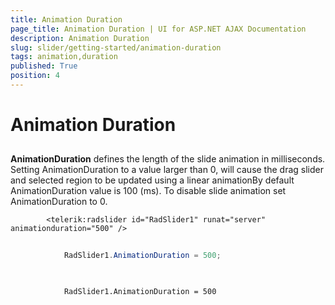 ```yaml
---
title: Animation Duration
page_title: Animation Duration | UI for ASP.NET AJAX Documentation
description: Animation Duration
slug: slider/getting-started/animation-duration
tags: animation,duration
published: True
position: 4
---
```


# Animation Duration



## 

__AnimationDuration__ defines the length of the slide animation in milliseconds. Setting AnimationDuration to a value larger than 0, will cause the drag slider and selected region to be updated using a linear animationBy default AnimationDuration value is 100 (ms). To disable slide animation set AnimationDuration to 0.

````ASPNET
	    <telerik:radslider id="RadSlider1" runat="server" animationduration="500" />
````





````C#
	
	        RadSlider1.AnimationDuration = 500;
	
````
````VB
	
	        RadSlider1.AnimationDuration = 500
	
````

